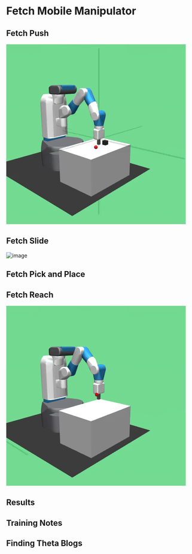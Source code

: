 # Fetch Mobile Manipulator

## Fetch Push

![image](./Images/tqc_fetch_push_dense.gif)

## Fetch Slide

![image](./Images/tqc_fetch_slide_dense.gif)

## Fetch Pick and Place

## Fetch Reach

![image](./Images/tqc_fetch_reach_dense.gif)

## Results

## Training Notes

## Finding Theta Blogs

